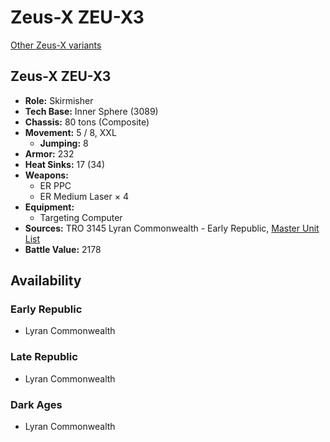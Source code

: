 # Zeus-X ZEU-X3

[Other Zeus-X variants](../zeus-x.md)

## Zeus-X ZEU-X3
- **Role:** Skirmisher
- **Tech Base:** Inner Sphere (3089)
- **Chassis:** 80 tons (Composite)
- **Movement:** 5 / 8, XXL
  - **Jumping:** 8
- **Armor:** 232
- **Heat Sinks:** 17 (34)
- **Weapons:**
  - ER PPC
  - ER Medium Laser × 4
- **Equipment:**
  - Targeting Computer
- **Sources:** TRO 3145 Lyran Commonwealth - Early Republic, [Master Unit List](http://masterunitlist.info/Unit/Details/6633/zeus-x-zeu-x3)
- **Battle Value:** 2178

## Availability

### Early Republic
- Lyran Commonwealth

### Late Republic
- Lyran Commonwealth

### Dark Ages
- Lyran Commonwealth


